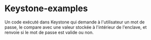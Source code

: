 # Keystone-examples
Un code exécuté dans Keystone qui demande à l'utilisateur un mot de passe, le compare avec une valeur stockée à l'intérieur de l'enclave, et renvoie si le mot de passe est valide ou non.
